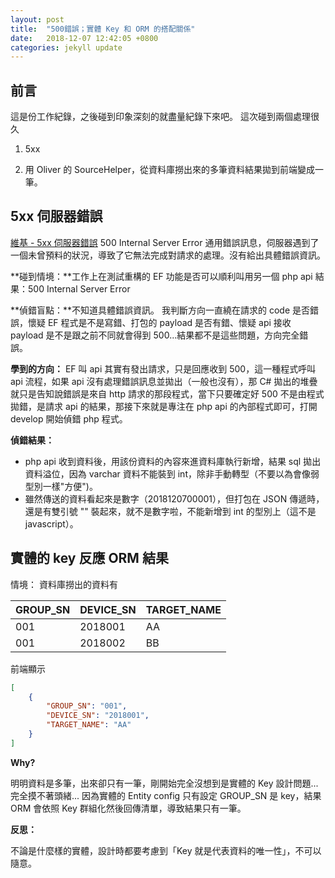 ```yaml
---
layout: post
title:  "500錯誤；實體 Key 和 ORM 的搭配關係"
date:   2018-12-07 12:42:05 +0800
categories: jekyll update
---
```

## 前言
這是份工作紀錄，之後碰到印象深刻的就盡量紀錄下來吧。
這次碰到兩個處理很久
1. 5xx

2. 用 Oliver 的 SourceHelper，從資料庫撈出來的多筆資料結果拋到前端變成一筆。


## 5xx 伺服器錯誤
[維基 - 5xx 伺服器錯誤](https://zh.wikipedia.org/wiki/HTTP%E7%8A%B6%E6%80%81%E7%A0%81#5xx%E6%9C%8D%E5%8A%A1%E5%99%A8%E9%94%99%E8%AF%AF)
500 Internal Server Error
通用錯誤訊息，伺服器遇到了一個未曾預料的狀況，導致了它無法完成對請求的處理。沒有給出具體錯誤資訊。

**碰到情境：**工作上在測試重構的 EF 功能是否可以順利叫用另一個 php api
結果：500 Internal Server Error

**偵錯盲點：**不知道具體錯誤資訊。
我判斷方向一直繞在請求的 code 是否錯誤，懷疑 EF 程式是不是寫錯、打包的 payload 是否有錯、懷疑 api 接收 payload 是不是跟之前不同就會得到 500...結果都不是這些問題，方向完全錯誤。

**學到的方向：** EF 叫 api 其實有發出請求，只是回應收到 500，這一種程式呼叫 api 流程，如果 api 沒有處理錯誤訊息並拋出（一般也沒有），那 C# 拋出的堆疊就只是告知說錯誤是來自 http 請求的那段程式，當下只要確定好 500 不是由程式拋錯，是請求 api 的結果，那接下來就是專注在 php api 的內部程式即可，打開 develop 開始偵錯 php 程式。

**偵錯結果：**

- php api 收到資料後，用該份資料的內容來進資料庫執行新增，結果 sql 拋出資料溢位，因為 varchar 資料不能裝到 int，除非手動轉型（不要以為會像弱型別一樣"方便")。
- 雖然傳送的資料看起來是數字（2018120700001），但打包在 JSON 傳遞時，還是有雙引號 "" 裝起來，就不是數字啦，不能新增到 int 的型別上（這不是 javascript）。




## 實體的 key 反應 ORM 結果

情境：
資料庫撈出的資料有

| GROUP_SN | DEVICE_SN | TARGET_NAME |
| -------- | --------- | ----------- |
| 001      | 2018001   | AA          |
| 001      | 2018002   | BB          |

前端顯示
```json
[
    {
        "GROUP_SN": "001",
        "DEVICE_SN": "2018001",
        "TARGET_NAME": "AA"
    }
]
```

**Why?**

明明資料是多筆，出來卻只有一筆，剛開始完全沒想到是實體的 Key 設計問題...完全摸不著頭緒...
因為實體的 Entity config 只有設定 GROUP_SN 是 key，結果 ORM 會依照 Key 群組化然後回傳清單，導致結果只有一筆。

**反思：**

不論是什麼樣的實體，設計時都要考慮到「Key 就是代表資料的唯一性」，不可以隨意。
